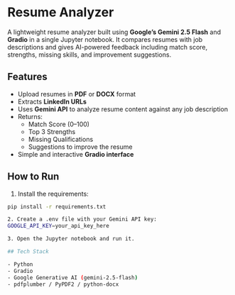 # Resume Analyzer

A lightweight resume analyzer built using **Google’s Gemini 2.5 Flash** and **Gradio** in a single Jupyter notebook. It compares resumes with job descriptions and gives AI-powered feedback including match score, strengths, missing skills, and improvement suggestions.

## Features

- Upload resumes in **PDF** or **DOCX** format
- Extracts **LinkedIn URLs**
- Uses **Gemini API** to analyze resume content against any job description
- Returns:
  - Match Score (0–100)
  - Top 3 Strengths
  - Missing Qualifications
  - Suggestions to improve the resume
- Simple and interactive **Gradio interface**

## How to Run

1. Install the requirements:
```bash
pip install -r requirements.txt

2. Create a .env file with your Gemini API key:
GOOGLE_API_KEY=your_api_key_here

3. Open the Jupyter notebook and run it.

## Tech Stack

- Python
- Gradio
- Google Generative AI (gemini-2.5-flash)
- pdfplumber / PyPDF2 / python-docx

